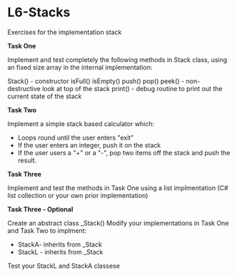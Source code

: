 # L6-Stacks

Exercises for the implementation stack

**Task One**

Implement and test completely the following methods in Stack class, using an fixed size array in the internal implementation:

Stack() - constructor
isFull()
isEmpty()
push()
pop()
peek() - non-destructive look at top of the stack
print() - debug routine to print out the current state of the stack

**Task Two**

Implement a simple stack based calculator which:
- Loops round until the user enters "exit"
- If the user enters an integer, push it on the stack
- If the user users a "+" or a "-", pop two items off the stack and push the result.

**Task Three**

Implement and test the methods in Task One using a list implmentation (C# list collection or your own prior implementation)

**Task Three - Optional**

Create an abstract class _Stack()
Modify your implementations in Task One and Task Two to implment:
- StackA- inherits from _Stack
- StackL - inherits from _Stack

Test your StackL and StackA classese

